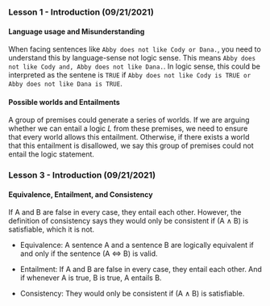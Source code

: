 ### Lesson 1 - Introduction (09/21/2021)

#### Language usage and Misunderstanding

When facing sentences like `Abby does not like Cody or Dana.`, you need to understand this by language-sense not logic sense. This means `Abby does not like Cody and, Abby does not like Dana.`. In logic sense, this could be interpreted as the sentene is `TRUE` if `Abby does not like Cody is TRUE or Abby does not like Dana is TRUE`.

#### Possible worlds and Entailments

A group of premises could generate a series of worlds. If we are arguing whether we can entail a logic *L* from these premises, we need to ensure that every world allows this entailment. Otherwise, if there exists a world that this entailment is disallowed, we say this group of premises could not entail the logic statement.

### Lesson 3 - Introduction (09/21/2021)

#### Equivalence, Entailment, and Consistency

If A and B are false in every case, they entail each other. However, the definition of consistency says they would only be consistent if (A ∧ B) is satisfiable, which it is not.

* Equivalence: A sentence A and a sentence B are logically equivalent if and only if the sentence (A <=> B) is valid.

* Entailment: If A and B are false in every case, they entail each other. And if whenever A is true, B is true, A entails B. 

* Consistency: They would only be consistent if (A ∧ B) is satisfiable.

